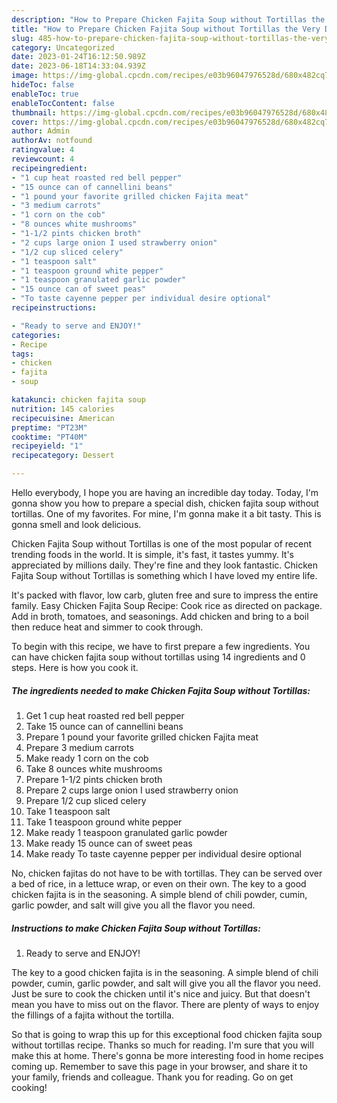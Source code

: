 ```yaml
---
description: "How to Prepare Chicken Fajita Soup without Tortillas the Very Delicious"
title: "How to Prepare Chicken Fajita Soup without Tortillas the Very Delicious"
slug: 485-how-to-prepare-chicken-fajita-soup-without-tortillas-the-very-delicious
category: Uncategorized
date: 2023-01-24T16:12:50.989Z
date: 2023-06-18T14:33:04.939Z
image: https://img-global.cpcdn.com/recipes/e03b96047976528d/680x482cq70/chicken-fajita-soup-without-tortillas-recipe-main-photo.jpg
hideToc: false
enableToc: true
enableTocContent: false
thumbnail: https://img-global.cpcdn.com/recipes/e03b96047976528d/680x482cq70/chicken-fajita-soup-without-tortillas-recipe-main-photo.jpg
cover: https://img-global.cpcdn.com/recipes/e03b96047976528d/680x482cq70/chicken-fajita-soup-without-tortillas-recipe-main-photo.jpg
author: Admin
authorAv: notfound
ratingvalue: 4
reviewcount: 4
recipeingredient:
- "1 cup heat roasted red bell pepper"
- "15 ounce can of cannellini beans"
- "1 pound your favorite grilled chicken Fajita meat"
- "3 medium carrots"
- "1 corn on the cob"
- "8 ounces white mushrooms"
- "1-1/2 pints chicken broth"
- "2 cups large onion I used strawberry onion"
- "1/2 cup sliced celery"
- "1 teaspoon salt"
- "1 teaspoon ground white pepper"
- "1 teaspoon granulated garlic powder"
- "15 ounce can of sweet peas"
- "To taste cayenne pepper per individual desire optional"
recipeinstructions:

- "Ready to serve and ENJOY!"
categories:
- Recipe
tags:
- chicken
- fajita
- soup

katakunci: chicken fajita soup 
nutrition: 145 calories
recipecuisine: American
preptime: "PT23M"
cooktime: "PT40M"
recipeyield: "1"
recipecategory: Dessert

---
```



Hello everybody, I hope you are having an incredible day today. Today, I'm gonna show you how to prepare a special dish, chicken fajita soup without tortillas. One of my favorites. For mine, I'm gonna make it a bit tasty. This is gonna smell and look delicious.

Chicken Fajita Soup without Tortillas is one of the most popular of recent trending foods in the world. It is simple, it's fast, it tastes yummy. It's appreciated by millions daily. They're fine and they look fantastic. Chicken Fajita Soup without Tortillas is something which I have loved my entire life.

It&#39;s packed with flavor, low carb, gluten free and sure to impress the entire family. Easy Chicken Fajita Soup Recipe: Cook rice as directed on package. Add in broth, tomatoes, and seasonings. Add chicken and bring to a boil then reduce heat and simmer to cook through.


To begin with this recipe, we have to first prepare a few ingredients. You can have chicken fajita soup without tortillas using 14 ingredients and 0 steps. Here is how you cook it.

<!--inarticleads1-->

##### The ingredients needed to make Chicken Fajita Soup without Tortillas:

1. Get 1 cup heat roasted red bell pepper
1. Take 15 ounce can of cannellini beans
1. Prepare 1 pound your favorite grilled chicken Fajita meat
1. Prepare 3 medium carrots
1. Make ready 1 corn on the cob
1. Take 8 ounces white mushrooms
1. Prepare 1-1/2 pints chicken broth
1. Prepare 2 cups large onion I used strawberry onion
1. Prepare 1/2 cup sliced celery
1. Take 1 teaspoon salt
1. Take 1 teaspoon ground white pepper
1. Make ready 1 teaspoon granulated garlic powder
1. Make ready 15 ounce can of sweet peas
1. Make ready To taste cayenne pepper per individual desire optional


No, chicken fajitas do not have to be with tortillas. They can be served over a bed of rice, in a lettuce wrap, or even on their own. The key to a good chicken fajita is in the seasoning. A simple blend of chili powder, cumin, garlic powder, and salt will give you all the flavor you need. 

<!--inarticleads2-->

##### Instructions to make Chicken Fajita Soup without Tortillas:


1. Ready to serve and ENJOY!

The key to a good chicken fajita is in the seasoning. A simple blend of chili powder, cumin, garlic powder, and salt will give you all the flavor you need. Just be sure to cook the chicken until it&#39;s nice and juicy. But that doesn&#39;t mean you have to miss out on the flavor. There are plenty of ways to enjoy the fillings of a fajita without the tortilla. 

So that is going to wrap this up for this exceptional food chicken fajita soup without tortillas recipe. Thanks so much for reading. I'm sure that you will make this at home. There's gonna be more interesting food in home recipes coming up. Remember to save this page in your browser, and share it to your family, friends and colleague. Thank you for reading. Go on get cooking!
